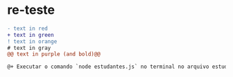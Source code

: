 # re-teste

```diff
- text in red
+ text in green
! text in orange
# text in gray
@@ text in purple (and bold)@@
```

```diff
@+ Executar o comando `node estudantes.js` no terminal no arquivo estudantes.js!@
```
